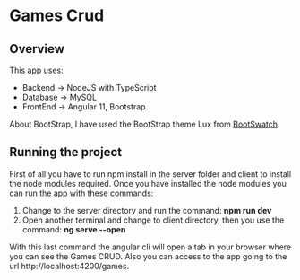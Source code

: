 # Games Crud
## Overview
This app uses:
- Backend &rightarrow; NodeJS with TypeScript
- Database &rightarrow; MySQL
- FrontEnd &rightarrow; Angular 11, Bootstrap

About BootStrap, I have used the BootStrap theme Lux from [BootSwatch](https://bootswatch.com/lux/).

## Running the project
First of all you have to run npm install in the server folder and client to install the node modules required. Once you have installed the node modules you can run the app with these commands:
1. Change to the server directory and run the command: **npm run dev**
2. Open another terminal and change to client directory, then you use the command: **ng serve --open**

With this last command the angular cli will open a tab in your browser where you can see the Games CRUD. Also you can access to the app going to the url http://localhost:4200/games.
